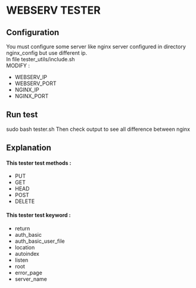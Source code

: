 # WEBSERV TESTER
## Configuration
You must configure some server like nginx server configured in directory nginx_config but use different ip.  
In file tester_utils/include.sh  
MODIFY : 
  - WEBSERV_IP
  - WEBSERV_PORT
  - NGINX_IP
  - NGINX_PORT
## Run test
sudo bash tester.sh
Then check output to see all difference between nginx
## Explanation
#### This tester test methods :
  - PUT
  - GET
  - HEAD
  - POST
  - DELETE  
#### This tester test keyword : 
  - return
  - auth_basic
  - auth_basic_user_file
  - location
  - autoindex
  - listen
  - root
  - error_page
  - server_name
